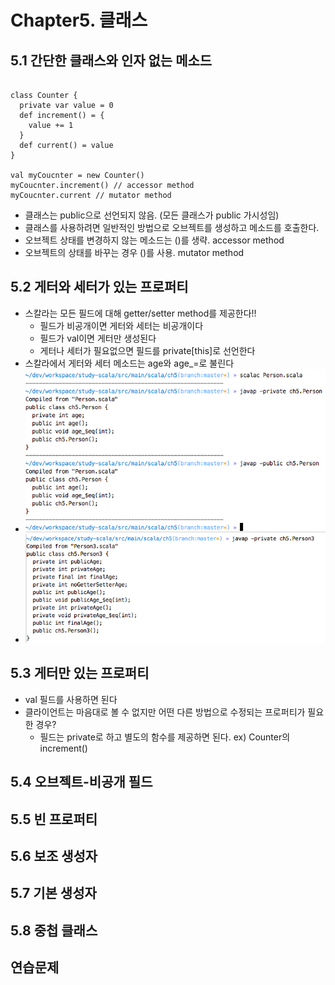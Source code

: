 # Chapter5. 클래스

## 5.1 간단한 클래스와 인자 없는 메소드
<pre><code>
class Counter {
  private var value = 0
  def increment() = {
    value += 1
  }
  def current() = value
}

val myCoucnter = new Counter()
myCoucnter.increment() // accessor method 
myCoucnter.current // mutator method
</code></pre>

- 클래스는 public으로 선언되지 않음. (모든 클래스가 public 가시성임)
- 클래스를 사용하려면 일반적인 방법으로 오브젝트를 생성하고 메소드를 호출한다.
- 오브젝트 상태를 변경하지 않는 메소드는 ()를 생략. accessor method 
- 오브젝트의 상태를 바꾸는 경우 ()를 사용. mutator method


## 5.2 게터와 세터가 있는 프로퍼티
- 스칼라는 모든 필드에 대해 getter/setter method를 제공한다!!
    - 필드가 비공개이면 게터와 세터는 비공개이다
    - 필드가 val이면 게터만 생성된다
    - 게터나 세터가 필요없으면 필드를 private[this]로 선언한다
- 스칼라에서 게터와 세터 메소드는 age와 age_=로 불린다
- ![img1](./resources/img5_2_1.png)
- ![img2](./resources/img5_2_2.png)


## 5.3 게터만 있는 프로퍼티
- val 필드를 사용하면 된다
- 클라이언트는 마음대로 볼 수 없지만 어떤 다른 방법으로 수정되는 프로퍼티가 필요한 경우?
    - 필드는 private로 하고 별도의 함수를 제공하면 된다. ex) Counter의 increment()
    
    
## 5.4 오브젝트-비공개 필드

## 5.5 빈 프로퍼티
## 5.6 보조 생성자
## 5.7 기본 생성자
## 5.8 중첩 클래스
## 연습문제